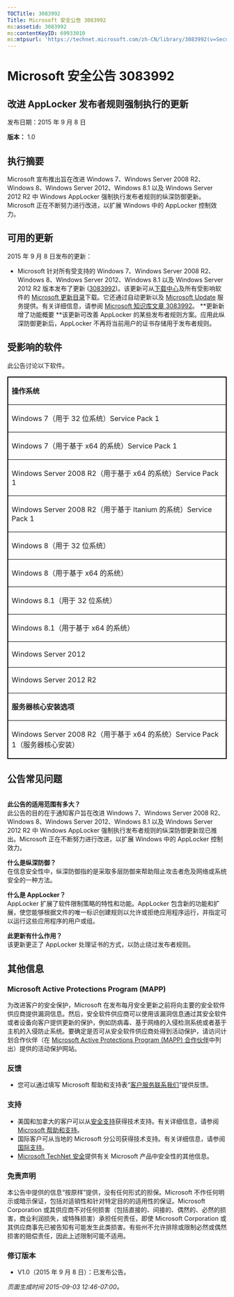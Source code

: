 ```yaml
---
TOCTitle: 3083992
Title: Microsoft 安全公告 3083992
ms:assetid: 3083992
ms:contentKeyID: 69933010
ms:mtpsurl: 'https://technet.microsoft.com/zh-CN/library/3083992(v=Security.10)'
---
```



Microsoft 安全公告 3083992
==========================

改进 AppLocker 发布者规则强制执行的更新
---------------------------------------

发布日期：2015 年 9 月 8 日

**版本：** 1.0

执行摘要
--------

<span id="sectionToggle0"></span>
Microsoft 宣布推出旨在改进 Windows 7、Windows Server 2008 R2、Windows 8、Windows Server 2012、Windows 8.1 以及 Windows Server 2012 R2 中 Windows AppLocker 强制执行发布者规则的纵深防御更新。Microsoft 正在不断努力进行改进，以扩展 Windows 中的 AppLocker 控制效力。

可用的更新
----------

<span id="sectionToggle1"></span>
2015 年 9 月 8 日发布的更新：

-   Microsoft 针对所有受支持的 Windows 7、Windows Server 2008 R2、Windows 8、Windows Server 2012、Windows 8.1 以及 Windows Server 2012 R2 版本发布了更新 ([3083992](http://support.microsoft.com/zh-cn/kb/3083992))。该更新可从[下载中心](https://www.microsoft.com/zh-cn/download/default.aspx)及所有受影响软件的 [Microsoft 更新目录](http://catalog.update.microsoft.com/v7/site/)下载。它还通过自动更新以及 [Microsoft Update](http://update.microsoft.com/microsoftupdate/v6/vistadefault.aspx?ln=zh-cn) 服务提供。有关详细信息，请参阅 [Microsoft 知识库文章 3083992](http://support.microsoft.com/zh-cn/kb/3083992)。
    **更新新增了功能概要
    **该更新可改善 AppLocker 的某些发布者规则方案。应用此纵深防御更新后，AppLocker 不再将当前用户的证书存储用于发布者规则。

受影响的软件
------------

<span id="sectionToggle2"></span>
此公告讨论以下软件。

<p></p>
<table style="border:1px solid black;">
<colgroup>
<col width="100%" />
</colgroup>
<tbody>
<tr class="odd">
<td style="border:1px solid black;"><p><strong>操作系统</strong></p></td>
</tr>  
<tr class="even">
<td style="border:1px solid black;"><p>Windows 7（用于 32 位系统）Service Pack 1</p></td>
</tr>  
<tr class="odd">
<td style="border:1px solid black;"><p>Windows 7（用于基于 x64 的系统）Service Pack 1</p></td>
</tr>  
<tr class="even">
<td style="border:1px solid black;"><p>Windows Server 2008 R2（用于基于 x64 的系统）Service Pack 1</p></td>
</tr>  
<tr class="odd">
<td style="border:1px solid black;"><p>Windows Server 2008 R2（用于基于 Itanium 的系统）Service Pack 1</p></td>
</tr>  
<tr class="even">
<td style="border:1px solid black;"><p>Windows 8（用于 32 位系统）</p></td>
</tr>  
<tr class="odd">
<td style="border:1px solid black;"><p>Windows 8（用于基于 x64 的系统）</p></td>
</tr>  
<tr class="even">
<td style="border:1px solid black;"><p>Windows 8.1（用于 32 位系统）</p></td>
</tr>  
<tr class="odd">
<td style="border:1px solid black;"><p>Windows 8.1（用于基于 x64 的系统）</p></td>
</tr>  
<tr class="even">
<td style="border:1px solid black;"><p>Windows Server 2012</p></td>
</tr>  
<tr class="odd">
<td style="border:1px solid black;"><p>Windows Server 2012 R2</p></td>
</tr>  
<tr class="even">
<td style="border:1px solid black;"><p><strong>服务器核心安装选项</strong></p></td>
</tr>  
<tr class="odd">
<td style="border:1px solid black;"><p>Windows Server 2008 R2（用于基于 x64 的系统）Service Pack 1（服务器核心安装）</p></td>
</tr>  
</tbody>  
</table>
  
公告常见问题  
------------
  
<span id="sectionToggle3"></span>  
**此公告的适用范围有多大？**  
此公告的目的在于通知客户旨在改进 Windows 7、Windows Server 2008 R2、Windows 8、Windows Server 2012、Windows 8.1 以及 Windows Server 2012 R2 中 Windows AppLocker 强制执行发布者规则的纵深防御更新现已推出。Microsoft 正在不断努力进行改进，以扩展 Windows 中的 AppLocker 控制效力。
  
**什么是纵深防御？**  
在信息安全性中，纵深防御指的是采取多层防御来帮助阻止攻击者危及网络或系统安全的一种方法。
  
**什么是 AppLocker？**  
AppLocker 扩展了软件限制策略的特性和功能。AppLocker 包含新的功能和扩展，使您能够根据文件的唯一标识创建规则以允许或拒绝应用程序运行，并指定可以运行这些应用程序的用户或组。
  
**此更新有什么作用？**  
该更新更正了 AppLocker 处理证书的方式，以防止绕过发布者规则。
  
其他信息  
--------
  
<span id="sectionToggle4"></span>  
### Microsoft Active Protections Program (MAPP)
  
为改进客户的安全保护，Microsoft 在发布每月安全更新之前将向主要的安全软件供应商提供漏洞信息。然后，安全软件供应商可以使用该漏洞信息通过其安全软件或者设备向客户提供更新的保护，例如防病毒、基于网络的入侵检测系统或者基于主机的入侵防止系统。要确定是否可从安全软件供应商处得到活动保护，请访问计划合作伙伴（在 [Microsoft Active Protections Program (MAPP) 合作伙伴](http://technet.microsoft.com/zh-cn/security/dn467918)中列出）提供的活动保护网站。
  
### 反馈
  
-   您可以通过填写 Microsoft 帮助和支持表“[客户服务联系我们](http://support.microsoft.com/zh-cn/kb/?scid=sw;en;1257&amp;showpage=1&amp;ws=technet&amp;sd=tech)”提供反馈。
  
### 支持
  
-   美国和加拿大的客户可以从[安全支持](https://support.microsoft.com/zh-cn/gp/gp_security_main)获得技术支持。有关详细信息，请参阅 [Microsoft 帮助和支持](https://support.microsoft.com/zh-cn)。  
-   国际客户可从当地的 Microsoft 分公司获得技术支持。有关详细信息，请参阅[国际支持](http://go.microsoft.com/fwlink/?linkid=21155)。  
-   [Microsoft TechNet 安全](http://technet.microsoft.com/zh-cn/security/default.aspx)提供有关 Microsoft 产品中安全性的其他信息。
  
### 免责声明
  
本公告中提供的信息“按原样”提供，没有任何形式的担保。Microsoft 不作任何明示或暗示保证，包括对适销性和针对特定目的的适用性的保证。Microsoft Corporation 或其供应商不对任何损害（包括直接的、间接的、偶然的、必然的损害，商业利润损失，或特殊损害）承担任何责任，即使 Microsoft Corporation 或其供应商事先已被告知有可能发生此类损害。有些州不允许排除或限制必然或偶然损害的赔偿责任，因此上述限制可能不适用。
  
### 修订版本
  
-   V1.0（2015 年 9 月 8 日）：已发布公告。
  
*页面生成时间 2015-09-03 12:46-07:00。*
